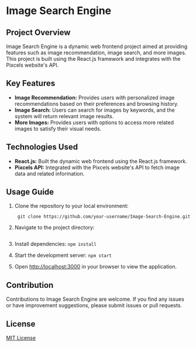 # Image Search Engine

## Project Overview

Image Search Engine is a dynamic web frontend project aimed at providing features such as image recommendation, image search, and more images. This project is built using the React.js framework and integrates with the Pixcels website's API.

## Key Features

- **Image Recommendation:** Provides users with personalized image recommendations based on their preferences and browsing history.
- **Image Search:** Users can search for images by keywords, and the system will return relevant image results.
- **More Images:** Provides users with options to access more related images to satisfy their visual needs.

## Technologies Used

- **React.js:** Built the dynamic web frontend using the React.js framework.
- **Pixcels API:** Integrated with the Pixcels website's API to fetch image data and related information.

## Usage Guide

1. Clone the repository to your local environment:
   ```
    git clone https://github.com/your-username/Image-Search-Engine.git
   ```

2. Navigate to the project directory:
```cd Image-Search-Engine
```

3. Install dependencies:
   ```npm install```

5. Start the development server:
   ```npm start```

5. Open [http://localhost:3000](http://localhost:3000) in your browser to view the application.

## Contribution

Contributions to Image Search Engine are welcome. If you find any issues or have improvement suggestions, please submit issues or pull requests.

## License

[MIT License](LICENSE)
